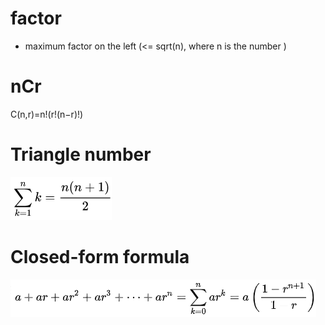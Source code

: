 # factor
- maximum factor on the left (<= sqrt(n), where n is the number ) 

# nCr
C(n,r)=n!(r!(n−r)!)

# Triangle number
![picture 1](images/b402f45c06008fe6798374e21c746fe6e7e6a73fbf8b7279151904e8acc879c6.png)  

# Closed-form formula
![picture 2](images/a4d3758192fd775c06a03ff3b300e43631d6e7c70e4de964df749f059cb2c6e6.png)  
